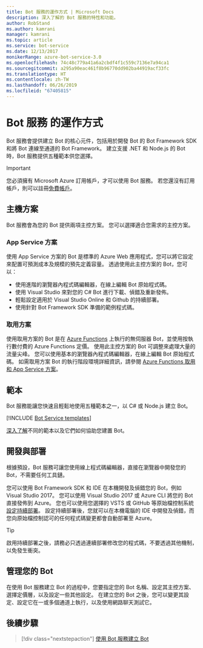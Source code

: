 ```yaml
---
title: Bot 服務的運作方式 | Microsoft Docs
description: 深入了解的 Bot 服務的特性和功能。
author: RobStand
ms.author: kamrani
manager: kamrani
ms.topic: article
ms.service: bot-service
ms.date: 12/13/2017
monikerRange: azure-bot-service-3.0
ms.openlocfilehash: 74c48c779a41a6a2cbdf4f1c559c7136e7a94ca1
ms.sourcegitcommit: a295a90eac461f8b96770dd902ba44919acf33fc
ms.translationtype: HT
ms.contentlocale: zh-TW
ms.lasthandoff: 06/26/2019
ms.locfileid: "67405815"
---
```

# <a name="how-bot-service-works"></a>Bot 服務 的運作方式

Bot 服務會提供建立 Bot 的核心元件，包括用於開發 Bot 的 Bot Framework SDK 和將 Bot 連線至通道的 Bot Framework。 建立支援 .NET 和 Node.js 的 Bot 時，Bot 服務提供五種範本供您選擇。

> [!IMPORTANT]
> 您必須擁有 Microsoft Azure 訂用帳戶，才可以使用 Bot 服務。 若您還沒有訂用帳戶，則可以註冊<a href="https://azure.microsoft.com/free/" target="_blank">免費帳戶</a>。

## <a name="hosting-plans"></a>主機方案
Bot 服務會為您的 Bot 提供兩項主控方案。 您可以選擇適合您需求的主控方案。

### <a name="app-service-plan"></a>App Service 方案

使用 App Service 方案的 Bot 是標準的 Azure Web 應用程式，您可以將它設定來配置可預測成本及規模的預先定義容量。 透過使用此主控方案的 Bot，您可以：

* 使用進階的瀏覽器內程式碼編輯器，在線上編輯 Bot 原始程式碼。
* 使用 Visual Studio 來對您的 C# Bot 進行下載、偵錯及重新發佈。
* 輕鬆設定適用於 Visual Studio Online 和 Github 的持續部署。
* 使用針對 Bot Framework SDK 準備的範例程式碼。

### <a name="consumption-plan"></a>取用方案
使用取用方案的 Bot 是在 <a href="http://go.microsoft.com/fwlink/?linkID=747839" target="_blank">Azure Functions</a> 上執行的無伺服器 Bot，並使用按執行數付費的 Azure Functions 定價。 使用此主控方案的 Bot 可調整來處理大量的流量尖峰。 您可以使用基本的瀏覽器內程式碼編輯器，在線上編輯 Bot 原始程式碼。 如需取用方案 Bot 的執行階段環境詳細資訊，請參閱 <a target='_blank' href='/azure/azure-functions/functions-scale'>Azure Functions 取用和 App Service 方案</a>。

## <a name="templates"></a>範本

Bot 服務能讓您快速且輕鬆地使用五種範本之一，以 C# 或 Node.js 建立 Bot。

[!INCLUDE [Bot Service templates](~/includes/snippet-abs-templates.md)]

[深入了解](bot-service-concept-templates.md)不同的範本以及它們如何協助您建置 Bot。

## <a name="develop-and-deploy"></a>開發與部署

根據預設，Bot 服務可讓您使用線上程式碼編輯器，直接在瀏覽器中開發您的 Bot，不需要任何工具鏈。 

您可以使用 Bot Framework SDK 和 IDE 在本機開發及偵錯您的 Bot，例如 Visual Studio 2017。 您可以使用 Visual Studio 2017 或 Azure CLI 將您的 Bot 直接發佈到 Azure。 您也可以使用您選擇的 VSTS 或 GitHub 等原始檔控制系統[設定持續部署](bot-service-continuous-deployment.md)。 設定持續部署後，您就可以在本機電腦的 IDE 中開發及偵錯，而您向原始檔控制認可的任何程式碼變更都會自動部署至 Azure。  

> [!TIP]
> 啟用持續部署之後，請務必只透過連續部署修改您的程式碼，不要透過其他機制，以免發生衝突。

## <a name="manage-your-bot"></a>管理您的 Bot 

在使用 Bot 服務建立 Bot 的過程中，您要指定您的 Bot 名稱、設定其主控方案、選擇定價層，以及設定一些其他設定。 在建立您的 Bot 之後，您可以變更其設定、設定它在一或多個通道上執行，以及使用網路聊天測試它。 

## <a name="next-steps"></a>後續步驟

> [!div class="nextstepaction"]
> [使用 Bot 服務建立 Bot](bot-service-quickstart.md)